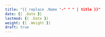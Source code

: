 ```yaml
---
title: "{{ replace .Name "-" " " | title }}"
date: {{ .Date }}
lastmod: {{ .Date }}
weight: {{ .Weight }}
draft: true
---
```

